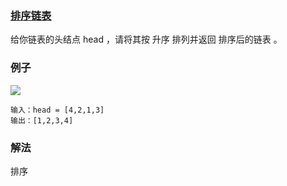 ### [排序链表](https://leetcode.cn/problems/sort-list/)
给你链表的头结点 head ，请将其按 升序 排列并返回 排序后的链表 。
### 例子
![](https://assets.leetcode.com/uploads/2020/09/14/sort_list_1.jpg)
```text
输入：head = [4,2,1,3]
输出：[1,2,3,4]
```
### 解法
排序
